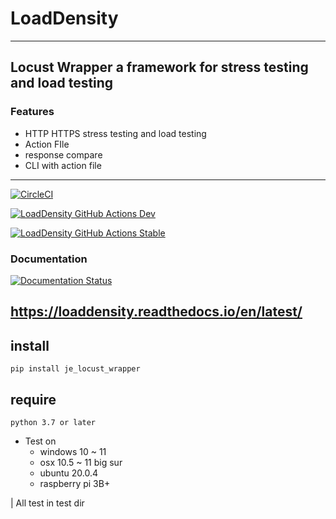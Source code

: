 # LoadDensity

---

## Locust Wrapper a framework for stress testing and load testing

### Features

* HTTP HTTPS stress testing and load testing
* Action FIle
* response compare
* CLI with action file

---

[![CircleCI](https://dl.circleci.com/status-badge/img/gh/JE-Chen/LoadDensity/tree/main.svg?style=svg)](https://dl.circleci.com/status-badge/redirect/gh/JE-Chen/LoadDensity/tree/main)

[![LoadDensity GitHub Actions Dev](https://github.com/JE-Chen/LoadDensity/actions/workflows/load-density-github-actions_dev.yml/badge.svg)](https://github.com/JE-Chen/LoadDensity/actions/workflows/load-density-github-actions_dev.yml)

[![LoadDensity GitHub Actions Stable](https://github.com/JE-Chen/LoadDensity/actions/workflows/load-density-github-actions_stable.yml/badge.svg)](https://github.com/JE-Chen/LoadDensity/actions/workflows/load-density-github-actions_stable.yml)

### Documentation

[![Documentation Status](https://readthedocs.org/projects/loaddensity/badge/?version=latest)](https://loaddensity.readthedocs.io/en/latest/?badge=latest)

https://loaddensity.readthedocs.io/en/latest/
---

## install

```
pip install je_locust_wrapper
```

## require

```
python 3.7 or later  
```

* Test on
    * windows 10 ~ 11
    * osx 10.5 ~ 11 big sur
    * ubuntu 20.0.4
    * raspberry pi 3B+

| All test in test dir